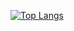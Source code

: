 [![Top Langs](https://github-readme-stats.vercel.app/api/top-langs/?username=rijenth?hide=python&layout=compact)](https://github.com/anuraghazra/github-readme-stats)

